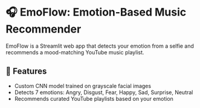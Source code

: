# 🎧 EmoFlow: Emotion-Based Music Recommender

EmoFlow is a Streamlit web app that detects your emotion from a selfie and recommends a mood-matching YouTube music playlist.

## 🚀 Features

- Custom CNN model trained on grayscale facial images
- Detects 7 emotions: Angry, Disgust, Fear, Happy, Sad, Surprise, Neutral
- Recommends curated YouTube playlists based on your emotion

